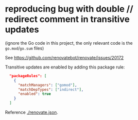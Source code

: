# reproducing bug with double // redirect comment in transitive updates

(ignore the Go code in this project, the only relevant code is the `go.mod`/`go.sum` files)

See https://github.com/renovatebot/renovate/issues/20172

Transitive updates are enabled by adding this package rule:

```json
  "packageRules": [
    {
      "matchManagers": ["gomod"],
      "matchDepTypes": ["indirect"],
      "enabled": true
    }
  ]
```

Reference [./renovate.json](./renovate.json).